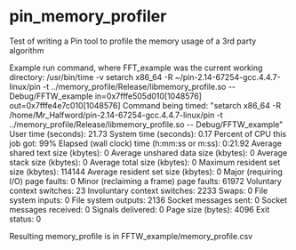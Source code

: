 pin_memory_profiler
===================

Test of writing a Pin tool to profile the memory usage of a 3rd party algorithm

Example run command, where FFT_example was the current working directory:
/usr/bin/time -v setarch x86_64 -R ~/pin-2.14-67254-gcc.4.4.7-linux/pin -t ../memory_profile/Release/libmemory_profile.so -- Debug/FFTW_example
in=0x7fffe505d010[1048576] out=0x7fffe4e7c010[1048576]
	Command being timed: "setarch x86_64 -R /home/Mr_Halfword/pin-2.14-67254-gcc.4.4.7-linux/pin -t ../memory_profile/Release/libmemory_profile.so -- Debug/FFTW_example"
	User time (seconds): 21.73
	System time (seconds): 0.17
	Percent of CPU this job got: 99%
	Elapsed (wall clock) time (h:mm:ss or m:ss): 0:21.92
	Average shared text size (kbytes): 0
	Average unshared data size (kbytes): 0
	Average stack size (kbytes): 0
	Average total size (kbytes): 0
	Maximum resident set size (kbytes): 114144
	Average resident set size (kbytes): 0
	Major (requiring I/O) page faults: 0
	Minor (reclaiming a frame) page faults: 61972
	Voluntary context switches: 23
	Involuntary context switches: 2233
	Swaps: 0
	File system inputs: 0
	File system outputs: 2136
	Socket messages sent: 0
	Socket messages received: 0
	Signals delivered: 0
	Page size (bytes): 4096
	Exit status: 0

Resulting memory_profile is in FFTW_example/memory_profile.csv 

